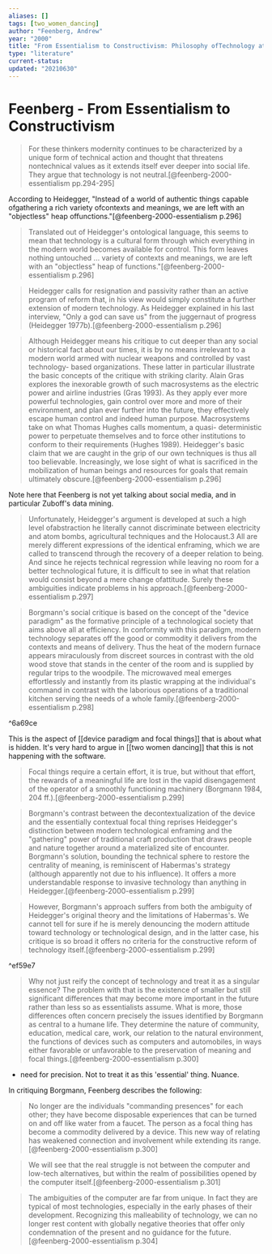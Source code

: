 ```yaml
---
aliases: []
tags: [two_women_dancing]
author: "Feenberg, Andrew"
year: "2000"
title: "From Essentialism to Constructivism: Philosophy ofTechnology at the Crossroads"
type: "literature"
current-status: 
updated: "20210630"
---
```


# Feenberg - From Essentialism to Constructivism

> For these thinkers modernity continues to be characterized by a unique form of technical action and thought that threatens nontechnical values as it extends itself ever deeper into social life. They argue that technology is not neutral.[@feenberg-2000-essentialism pp.294-295] 


According to Heidegger, "Instead of a world of authentic things capable ofgathering a rich variety ofcontexts and meanings, we are left with an "objectless" heap offunctions."[@feenberg-2000-essentialism p.296]

> Translated out of Heidegger's ontological language, this seems to mean that technology is a cultural form through which everything in the modern world becomes available for control. This form leaves nothing untouched ... variety of contexts and meanings, we are left with an "objectless" heap of functions."[@feenberg-2000-essentialism p.296]


> Heidegger calls for resignation and passivity rather than an active program of reform that, in his view would simply constitute a further extension of modern technology. As Heidegger explained in his last interview, "Only a god can save us" from the juggernaut of progress (Heidegger 1977b).[@feenberg-2000-essentialism p.296]

> Although Heidegger means his critique to cut deeper than any social or historical fact about our times, it is by no means irrelevant to a modern world armed with nuclear weapons and controlled by vast technology- based organizations. These latter in particular illustrate the basic concepts of the critique with striking clarity. Alain Gras explores the inexorable growth of such macrosystems as the electric power and airline industries (Gras 1993). As they apply ever more powerful technologies, gain control over more and more of their environment, and plan ever further into the future, they effectively escape human control and indeed human purpose. Macrosystems take on what Thomas Hughes calls momentum, a quasi- deterministic power to perpetuate themselves and to force other institutions to conform to their requirements (Hughes 1989).
> Heidegger's basic claim that we are caught in the grip of our own techniques is thus all too believable. Increasingly, we lose sight of what is sacrificed in the mobilization of human beings and resources for goals that remain ultimately obscure.[@feenberg-2000-essentialism p.296]

Note here that Feenberg is not yet talking about social media, and in particular Zuboff's data mining.

> Unfortunately, Heidegger's argument is developed at such a high level ofabstraction he literally cannot discriminate between electricity and atom bombs, agricultural techniques and the Holocaust.3 All are merely different expressions of the identical enframing, which we are called to transcend through the recovery of a deeper relation to being. And since he rejects technical regression while leaving no room for a better technological future, it is difficult to see in what that relation would consist beyond a mere change ofattitude. Surely these ambiguities indicate problems in his approach.[@feenberg-2000-essentialism p.297]

> Borgmann's social critique is based on the concept of the "device paradigm" as the formative principle of a technological society that aims above all at efficiency. In conformity with this paradigm, modern technology separates off the good or commodity it delivers from the contexts and means of delivery. Thus the heat of the modern furnace appears miraculously from discreet sources in contrast with the old wood stove that stands in the center of the room and is supplied by regular trips to the woodpile. The microwaved meal emerges effortlessly and instantly from its plastic wrapping at the individual's command in contrast with the laborious operations of a traditional kitchen serving the needs of a whole family.[@feenberg-2000-essentialism p.298]

^6a69ce

This is the aspect of [[device paradigm and focal things]] that is about what is hidden. It's very hard to argue in [[two women dancing]] that this is not happening with the software. 

> Focal things require a certain effort, it is true, but without that effort, the rewards of a meaningful life are lost in the vapid disengagement of the operator of a smoothly functioning machinery (Borgmann 1984, 204 ff.).[@feenberg-2000-essentialism p.299]

> Borgmann's contrast between the decontextualization of the device and the essentially contextual focal thing reprises Heidegger's distinction between modern technological enframing and the "gathering" power of traditional craft production that draws people and nature together around a materialized site of encounter. Borgmann's solution, bounding the technical sphere to restore the centrality of meaning, is reminiscent of Habermas's strategy (although apparently not due to his influence). It offers a more understandable response to invasive technology than anything in Heidegger.[@feenberg-2000-essentialism p.299]

> However, Borgmann's approach suffers from both the ambiguity of Heidegger's original theory and the limitations of Habermas's. We cannot tell for sure if he is merely denouncing the modern attitude toward technology or technological design, and in the latter case, his critique is so broad it offers no criteria for the constructive reform of technology itself.[@feenberg-2000-essentialism p.299]

^ef59e7

> Why not just reify the concept of technology and treat it as a singular essence? The problem with that is the existence of smaller but still significant differences that may become more important in the future rather than less so as essentialists assume. What is more, those differences often concern precisely the issues identified by Borgmann as central to a humane life. They determine the nature of community, education, medical care, work, our relation to the natural environment, the functions of devices such as computers and automobiles, in ways either favorable or unfavorable to the preservation of meaning and focal things.[@feenberg-2000-essentialism p.300]

- need for precision. Not to treat it as this 'essential' thing. Nuance. 

In critiquing Borgmann, Feenberg describes the following:

> No longer are the individuals "commanding presences" for each other; they have become disposable experiences that can be turned on and off like water from a faucet. The person as a focal thing has become a commodity delivered by a device. This new way of relating has weakened connection and involvement while extending its range.[@feenberg-2000-essentialism p.300]

> We will see that the real struggle is not between the computer and low-tech alternatives, but within the realm of possibilities opened by the computer itself.[@feenberg-2000-essentialism p.301]

> The ambiguities of the computer are far from unique. In fact they are typical of most technologies, especially in the early phases of their development. Recognizing this malleability of technology, we can no longer rest content with globally negative theories that offer only condemnation of the present and no guidance for the future.[@feenberg-2000-essentialism p.304]

